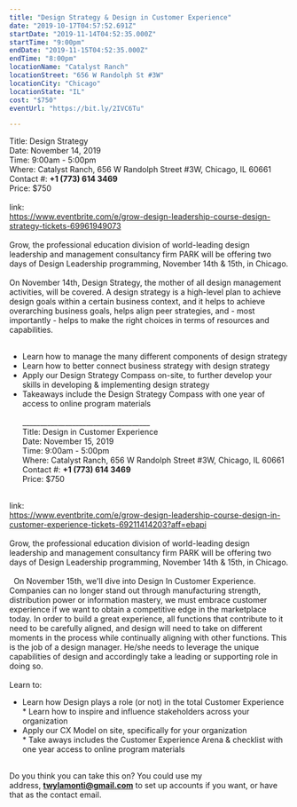 ```yaml
---
title: "Design Strategy & Design in Customer Experience"
date: "2019-10-17T04:57:52.691Z"
startDate: "2019-11-14T04:52:35.000Z"
startTime: "9:00pm"
endDate: "2019-11-15T04:52:35.000Z"
endTime: "8:00pm"
locationName: "Catalyst Ranch"
locationStreet: "656 W Randolph St #3W"
locationCity: "Chicago"
locationState: "IL"
cost: "$750"
eventUrl: "https://bit.ly/2IVC6Tu"

---
```


Title: Design Strategy<br>
Date: November 14, 2019<br>
Time: 9:00am - 5:00pm<br>
Where: Catalyst Ranch, 656 W Randolph Street #3W, Chicago, IL 60661<br>
Contact #: <b>+1 (773) 614 3469<br></b>
Price: $750
<br><br>
link:<br>https://www.eventbrite.com/e/grow-design-leadership-course-design-strategy-tickets-69961949073
 <br><br>
Grow, the professional education division of world-leading design leadership and management consultancy firm PARK will be offering two days of Design Leadership programming, November 14th & 15th, in Chicago.<br><br>
On November 14th, Design Strategy, the mother of all design management activities, will be covered. A design strategy is a high-level plan to achieve design goals within a certain business context, and it helps to achieve overarching business goals, helps align peer strategies, and - most importantly - helps to make the right choices in terms of resources and capabilities. <br>
 <br>
* Learn how to manage the many different components of design strategy<br>
* Learn how to better connect business strategy with design strategy<br>
* Apply our Design Strategy Compass on-site, to further develop your skills in developing & implementing design strategy<br>
* Takeaways include the Design Strategy Compass with one year of access to online program materials  <br><br>
____________________________________<br>
Title: Design in Customer Experience <br>
Date: November 15, 2019<br>
Time: 9:00am - 5:00pm<br>
Where: Catalyst Ranch, 656 W Randolph Street #3W, Chicago, IL 60661<br>
Contact #: <b>+1 (773) 614 3469<br></b>
Price: $750<br><br>

link: <br>https://www.eventbrite.com/e/grow-design-leadership-course-design-in-customer-experience-tickets-69211414203?aff=ebapi
 
<br>
<br>
Grow, the professional education division of world-leading design leadership and management consultancy firm PARK will be offering two days of Design Leadership programming, November 14th & 15th, in Chicago.<br><br>
 
On November 15th, we'll dive into Design In Customer Experience. Companies can no longer stand out through manufacturing strength, distribution power or information mastery, we must embrace customer experience if we want to obtain a competitive edge in the marketplace today. In order to build a great experience, all functions that contribute to it need to be carefully aligned, and design will need to take on different moments in the process while continually aligning with other functions. This is the job of a design manager. He/she needs to leverage the unique capabilities of design and accordingly take a leading or supporting role in doing so.<br><br> 
Learn to: 
<br> 
* Learn how Design plays a role (or not) in the total Customer Experience
<br>* Learn how to inspire and influence stakeholders across your organization<br>
* Apply our CX Model on site, specifically for your organization
<br>* Take aways includes the Customer Experience Arena & checklist with one year access to online program materials
<br><br>

Do you think you can take this on? You could use my address, <b>twylamonti@gmail.com</b> to set up accounts if you want, or have that as the contact email. 




